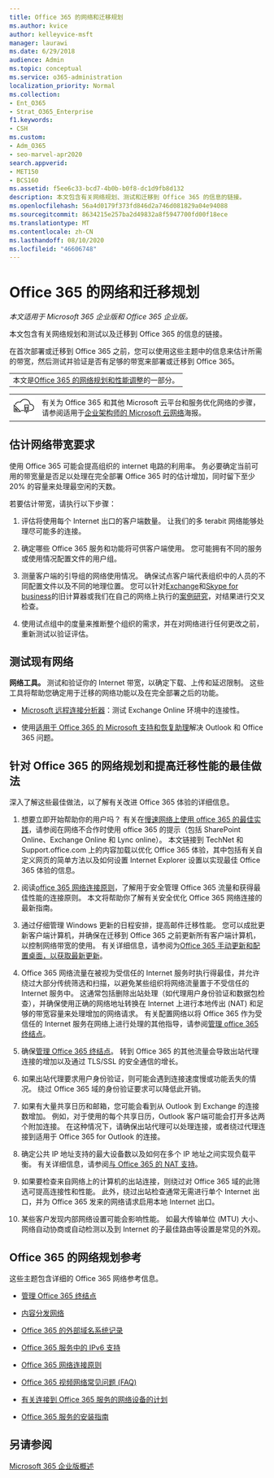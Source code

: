 ```yaml
---
title: Office 365 的网络和迁移规划
ms.author: kvice
author: kelleyvice-msft
manager: laurawi
ms.date: 6/29/2018
audience: Admin
ms.topic: conceptual
ms.service: o365-administration
localization_priority: Normal
ms.collection:
- Ent_O365
- Strat_O365_Enterprise
f1.keywords:
- CSH
ms.custom:
- Adm_O365
- seo-marvel-apr2020
search.appverid:
- MET150
- BCS160
ms.assetid: f5ee6c33-bcd7-4b0b-b0f8-dc1d9fb8d132
description: 本文包含有关网络规划、测试和迁移到 Office 365 的信息的链接。
ms.openlocfilehash: 56a4d0179f373fd846d2a746d081829a04e94088
ms.sourcegitcommit: 8634215e257ba2d49832a8f5947700fd00f18ece
ms.translationtype: MT
ms.contentlocale: zh-CN
ms.lasthandoff: 08/10/2020
ms.locfileid: "46606748"
---
```

# <a name="network-and-migration-planning-for-office-365"></a>Office 365 的网络和迁移规划

*本文适用于 Microsoft 365 企业版和 Office 365 企业版。*

本文包含有关网络规划和测试以及迁移到 Office 365 的信息的链接。
  
在首次部署或迁移到 Office 365 之前，您可以使用这些主题中的信息来估计所需的带宽，然后测试并验证是否有足够的带宽来部署或迁移到 Office 365。

||
|:-----|
| 本文是[Office 365 的网络规划和性能调整](https://aka.ms/tune)的一部分。|

|||
|:-----|:-----|
|![请参阅适用于企业架构师的 Microsoft 云网络海报](media/3094be9f-2407-4fa5-896d-aa66ef7b9bb9.png)|有关为 Office 365 和其他 Microsoft 云平台和服务优化网络的步骤，请参阅适用于[企业架构师的 Microsoft 云网络](https://aka.ms/cloudarchnetworking)海报。 |
   
## <a name="estimate-network-bandwidth-requirements"></a>估计网络带宽要求
<a name="EstimateBandwidthRequirements"> </a>

使用 Office 365 可能会提高组织的 internet 电路的利用率。 务必要确定当前可用的带宽量是否足以处理在完全部署 Office 365 时的估计增加，同时留下至少20% 的容量来处理最空闲的天数。
  
若要估计带宽，请执行以下步骤：
  
1. 评估将使用每个 Internet 出口的客户端数量。 让我们的多 terabit 网络能够处理尽可能多的连接。 
    
2. 确定哪些 Office 365 服务和功能将可供客户端使用。 您可能拥有不同的服务或使用情况配置文件的用户组。
    
3. 测量客户端的引导组的网络使用情况。 确保试点客户端代表组织中的人员的不同配置文件以及不同的地理位置。 您可以针对[Exchange](https://techcommunity.microsoft.com/t5/exchange-team-blog/announcing-the-exchange-client-network-bandwidth-calculator-beta/ba-p/601744)和[Skype for business](https://go.microsoft.com/fwlink/p/?LinkId=321551)的旧计算器或我们在自己的网络上执行的[案例研究](https://www.microsoft.com/itshowcase/Article/Content/631/Optimizing-network-performance-for-Microsoft-Office-365)，对结果进行交叉检查。 
    
4. 使用试点组中的度量来推断整个组织的需求，并在对网络进行任何更改之前，重新测试以验证评估。
    
## <a name="test-your-existing-network"></a>测试现有网络
<a name="calculators"> </a>

 **网络工具。** 测试和验证你的 Internet 带宽，以确定下载、上传和延迟限制。 这些工具将帮助您确定用于迁移的网络功能以及在完全部署之后的功能。 
    
- [Microsoft 远程连接分析器](https://go.microsoft.com/fwlink/p/?LinkId=517243)：测试 Exchange Online 环境中的连接性。
    
- 使用[适用于 Office 365 的 Microsoft 支持和恢复助理](https://diagnostics.office.com/#/Download?env=SOC)解决 Outlook 和 Office 365 问题。 
    
## <a name="best-practices-for-network-planning-and-improving-migration-performance-for-office-365"></a>针对 Office 365 的网络规划和提高迁移性能的最佳做法
<a name="BestPractices"> </a>

深入了解这些最佳做法，以了解有关改进 Office 365 体验的详细信息。
  
1. 想要立即开始帮助你的用户吗？ 有关在[慢速网络上使用 office 365 的最佳实践](https://support.office.com/article/fd16c8d2-4799-4c39-8fd7-045f06640166)，请参阅在网络不合作时使用 office 365 的提示（包括 SharePoint Online、Exchange Online 和 Lync online）。 本文链接到 TechNet 和 Support.office.com 上的内容加载以优化 Office 365 体验，其中包括有关自定义网页的简单方法以及如何设置 Internet Explorer 设置以实现最佳 Office 365 体验的信息。 
    
2. 阅读[office 365 网络连接原则](https://aka.ms/o365networkingprinciples)，了解用于安全管理 Office 365 流量和获得最佳性能的连接原则。 本文将帮助你了解有关安全优化 Office 365 网络连接的最新指南。 
    
3. 通过仔细管理 Windows 更新的日程安排，提高邮件迁移性能。 您可以成批更新客户端计算机，并确保在迁移到 Office 365 之前更新所有客户端计算机，以控制网络带宽的使用。 有关详细信息，请参阅为[Office 365 手动更新和配置桌面，以获取最新更新](https://support.microsoft.com/gp/office-2013-365-update)。
    
4. Office 365 网络流量在被视为受信任的 Internet 服务时执行得最佳，并允许绕过大部分传统筛选和扫描，以避免某些组织将网络流量置于不受信任的 Internet 服务中。 这通常包括删除出站处理（如代理用户身份验证和数据包检查），并确保使用正确的网络地址转换在 Internet 上进行本地传出 (NAT) 和足够的带宽容量来处理增加的网络请求。 有关配置网络以将 Office 365 作为受信任的 Internet 服务在网络上进行处理的其他指导，请参阅[管理 office 365 终结点](https://support.office.com/article/99cab9d4-ef59-4207-9f2b-3728eb46bf9a)。
    
1. 确保[管理 Office 365 终结点](https://support.office.com/article/99cab9d4-ef59-4207-9f2b-3728eb46bf9a)。 转到 Office 365 的其他流量会导致出站代理连接的增加以及通过 TLS/SSL 的安全通信的增长。
    
2. 如果出站代理要求用户身份验证，则可能会遇到连接速度慢或功能丢失的情况。 绕过 Office 365 域的身份验证要求可以降低此开销。
    
3. 如果有大量共享日历和邮箱，您可能会看到从 Outlook 到 Exchange 的连接数增加。 例如，对于使用的每个共享日历，Outlook 客户端可能会打开多达两个附加连接。 在这种情况下，请确保出站代理可以处理连接，或者绕过代理连接到适用于 Office 365 for Outlook 的连接。
    
4. 确定公共 IP 地址支持的最大设备数以及如何在多个 IP 地址之间实现负载平衡。 有关详细信息，请参阅[与 Office 365 的 NAT 支持](nat-support-with-office-365.md)。
    
5. 如果要检查来自网络上的计算机的出站连接，则绕过对 Office 365 域的此筛选可提高连接性和性能。 此外，绕过出站检查通常无需进行单个 Internet 出口，并为 Office 365 发来的网络请求启用本地 Internet 出口。
    
6. 某些客户发现内部网络设置可能会影响性能。 如最大传输单位 (MTU) 大小、网络自动协商或自动检测以及到 Internet 的子最佳路由等设置是常见的外观。
    
## <a name="network-planning-reference-for-office-365"></a>Office 365 的网络规划参考
<a name="NetReference"> </a>

这些主题包含详细的 Office 365 网络参考信息。
  
- [管理 Office 365 终结点](https://support.office.com/article/99cab9d4-ef59-4207-9f2b-3728eb46bf9a)
    
- [内容分发网络](content-delivery-networks.md)
    
- [Office 365 的外部域名系统记录](external-domain-name-system-records.md)
    
- [Office 365 服务中的 IPv6 支持](ipv6-support.md)
    
- [Office 365 网络连接原则](https://aka.ms/o365networkingprinciples)
    
- [Office 365 视频网络常见问题 (FAQ) ](office-365-video-networking-faq.md)
    
- [有关连接到 Office 365 服务的网络设备的计划](plan-for-network-devices.md)
    
- [Office 365 服务的安装指南](setup-guides-for-office-365.md)
 
## <a name="see-also"></a>另请参阅

[Microsoft 365 企业版概述](https://docs.microsoft.com/microsoft-365/enterprise/microsoft-365-overview)
